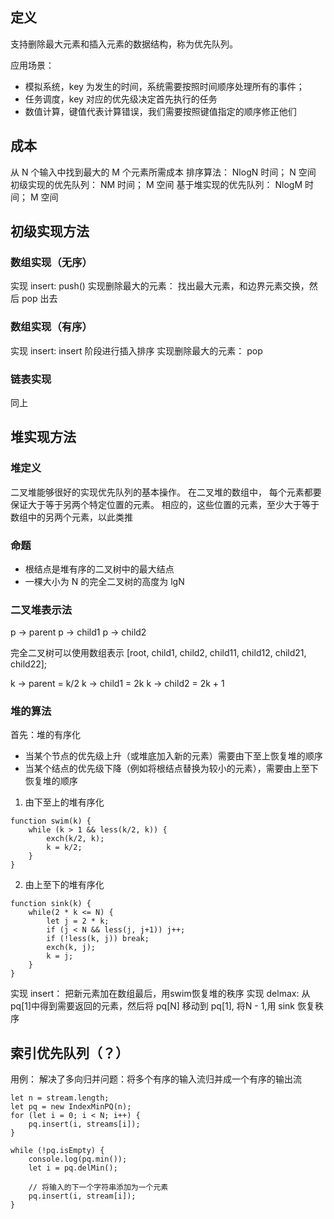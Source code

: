 ## 定义
支持删除最大元素和插入元素的数据结构，称为优先队列。

应用场景：
- 模拟系统，key 为发生的时间，系统需要按照时间顺序处理所有的事件；
- 任务调度，key 对应的优先级决定首先执行的任务
- 数值计算，键值代表计算错误，我们需要按照键值指定的顺序修正他们

## 成本
从 N 个输入中找到最大的 M 个元素所需成本
排序算法： NlogN 时间； N 空间
初级实现的优先队列： NM 时间； M 空间
基于堆实现的优先队列： NlogM 时间； M 空间

## 初级实现方法
### 数组实现（无序）
实现 insert: push()
实现删除最大的元素： 找出最大元素，和边界元素交换，然后 pop 出去
### 数组实现（有序）
实现 insert: insert 阶段进行插入排序
实现删除最大的元素： pop
### 链表实现
同上


## 堆实现方法

### 堆定义
二叉堆能够很好的实现优先队列的基本操作。
在二叉堆的数组中， 每个元素都要保证大于等于另两个特定位置的元素。
相应的，这些位置的元素，至少大于等于数组中的另两个元素，以此类推

### 命题
- 根结点是堆有序的二叉树中的最大结点
- 一棵大小为 N 的完全二叉树的高度为 lgN

### 二叉堆表示法

p -> parent
p -> child1
p -> child2

完全二叉树可以使用数组表示
[root, child1, child2, child11, child12, child21, child22];

k -> parent = k/2
k -> child1 = 2k
k -> child2 = 2k + 1

### 堆的算法
首先：堆的有序化
- 当某个节点的优先级上升（或堆底加入新的元素）需要由下至上恢复堆的顺序
- 当某个结点的优先级下降（例如将根结点替换为较小的元素），需要由上至下恢复堆的顺序

1. 由下至上的堆有序化
```
function swim(k) {
    while (k > 1 && less(k/2, k)) {
        exch(k/2, k);
        k = k/2;
    }
}
```

2. 由上至下的堆有序化
```
function sink(k) {
    while(2 * k <= N) {
        let j = 2 * k;
        if (j < N && less(j, j+1)) j++;
        if (!less(k, j)) break;
        exch(k, j);
        k = j;
    }
}
```

实现 insert： 把新元素加在数组最后，用swim恢复堆的秩序
实现 delmax: 从pq[1]中得到需要返回的元素，然后将 pq[N] 移动到 pq[1], 将N - 1,用 sink 恢复秩序 


## 索引优先队列（？）
用例：
解决了多向归并问题：将多个有序的输入流归并成一个有序的输出流

```
let n = stream.length;
let pq = new IndexMinPQ(n);
for (let i = 0; i < N; i++) {
    pq.insert(i, streams[i]);
}

while (!pq.isEmpty) {
    console.log(pq.min());
    let i = pq.delMin();

    // 将输入的下一个字符串添加为一个元素
    pq.insert(i, stream[i]);
}
```
